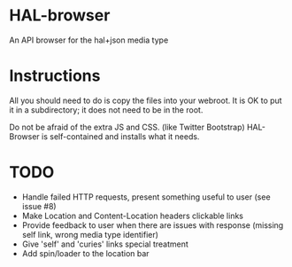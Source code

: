 HAL-browser
===========

An API browser for the hal+json media type

Instructions
============
All you should need to do is copy the files into your webroot.
It is OK to put it in a subdirectory; it does not need to be in the root.

Do not be afraid of the extra JS and CSS. (like Twitter Bootstrap)
HAL-Browser is self-contained and installs what it needs.


TODO
===========
* Handle failed HTTP requests, present something useful to user (see issue #8)
* Make Location and Content-Location headers clickable links
* Provide feedback to user when there are issues with response (missing
self link, wrong media type identifier)
* Give 'self' and 'curies' links special treatment
* Add spin/loader to the location bar
